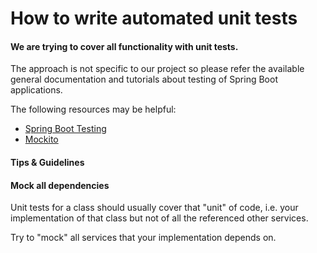 # How to write automated unit tests

#### We are trying to cover all functionality with unit tests.

The approach is not specific to our project so please refer the available general documentation and tutorials about testing of Spring Boot applications.

The following resources may be helpful:

* [Spring Boot Testing](https://docs.spring.io/spring-framework/reference/testing/introduction.html)
* [Mockito](https://javadoc.io/static/org.mockito/mockito-core/5.13.0/org/mockito/Mockito.html)

#### Tips & Guidelines

#### Mock all dependencies

Unit tests for a class should usually cover that "unit" of code, i.e. your implementation of that class but not of all the referenced other services.

Try to "mock" all services that your implementation depends on.
